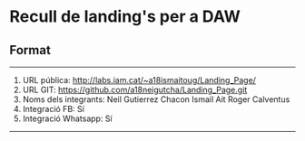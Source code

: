 # Recull de landing's per a DAW
## Format

-----
1. URL pública: http://labs.iam.cat/~a18ismaitoug/Landing_Page/
1. URL GIT: https://github.com/a18neigutcha/Landing_Page.git
1. Noms dels integrants:
    Neil Gutierrez Chacon
    Ismail Ait 
    Roger Calventus
1. Integració FB: Sí
1. Integració Whatsapp: Sí 
-----



